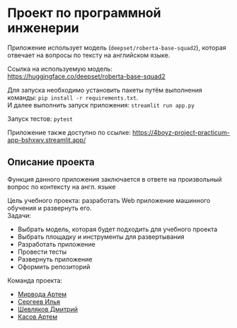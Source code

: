 # Проект по программной инженерии

Приложение использует модель (`deepset/roberta-base-squad2`), которая отвечает на вопросы по тексту на английском языке.    

Ссылка на используемую модель: https://huggingface.co/deepset/roberta-base-squad2

Для запуска необходимо установить пакеты путём выполнения команды: `pip install -r requirements.txt`.  
И далее выполнить запуск приложения: `streamlit run app.py`    

Запуск тестов:  `pytest`    

Приложение также доступно по ссылке: https://4boyz-project-practicum-app-bshxwv.streamlit.app/


## Описание проекта
Функция данного приложения заключается в ответе на произвольный вопрос по контексту на англ. языке

Цель учебного проекта: разработать Web приложение машинного обучения и развернуть его. <br>
Задачи:
* Выбрать модель, которая будет подходить для учебного проекта
* Выбрать площадку и инструменты для развертывания
* Разработать приложение
* Провести тесты
* Развернуть приложение
* Оформить репозиторий

Команда проекта: 
* [Мирвода Артем](https://github.com/Roccowen)
* [Сергеев Илья](https://github.com/allwanttokissme)
* [Шевляков Дмитрий](https://github.com/prettygodboi)
* [Касов Артем](https://github.com/A-Kasov)
